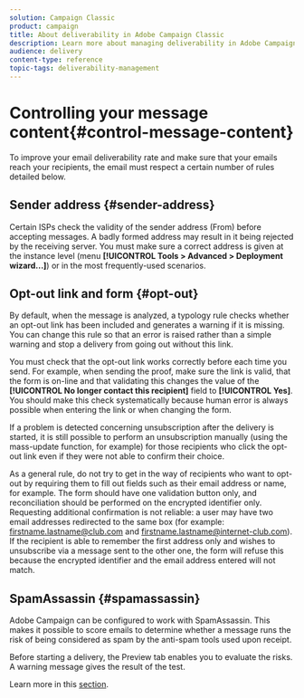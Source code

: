 ```yaml
---
solution: Campaign Classic
product: campaign
title: About deliverability in Adobe Campaign Classic
description: Learn more about managing deliverability in Adobe Campaign Classic.
audience: delivery
content-type: reference
topic-tags: deliverability-management
---
```


# Controlling your message content{#control-message-content}

To improve your email deliverability rate and make sure that your emails reach your recipients, the email must respect a certain number of rules detailed below.

## Sender address {#sender-address}

Certain ISPs check the validity of the sender address (From) before accepting messages. A badly formed address may result in it being rejected by the receiving server. You must make sure a correct address is given at the instance level (menu **[!UICONTROL Tools > Advanced > Deployment wizard...]**) or in the most frequently-used scenarios.

## Opt-out link and form {#opt-out}

By default, when the message is analyzed, a typology rule checks whether an opt-out link has been included and generates a warning if it is missing. You can change this rule so that an error is raised rather than a simple warning and stop a delivery from going out without this link.

You must check that the opt-out link works correctly before each time you send. For example, when sending the proof, make sure the link is valid, that the form is on-line and that validating this changes the value of the **[!UICONTROL No longer contact this recipient]** field to **[!UICONTROL Yes]**. You should make this check systematically because human error is always possible when entering the link or when changing the form.

If a problem is detected concerning unsubscription after the delivery is started, it is still possible to perform an unsubscription manually (using the mass-update function, for example) for those recipients who click the opt-out link even if they were not able to confirm their choice.

As a general rule, do not try to get in the way of recipients who want to opt-out by requiring them to fill out fields such as their email address or name, for example. The form should have one validation button only, and reconciliation should be performed on the encrypted identifier only. Requesting additional confirmation is not reliable: a user may have two email addresses redirected to the same box (for example: firstname.lastname@club.com and firstname.lastname@internet-club.com). If the recipient is able to remember the first address only and wishes to unsubscribe via a message sent to the other one, the form will refuse this because the encrypted identifier and the email address entered will not match.

## SpamAssassin {#spamassassin}

Adobe Campaign can be configured to work with SpamAssassin. This makes it possible to score emails to determine whether a message runs the risk of being considered as spam by the anti-spam tools used upon receipt.

Before starting a delivery, the Preview tab enables you to evaluate the risks. A warning message gives the result of the test. 

Learn more in this [section](../../delivery/using/spamassassin.md).